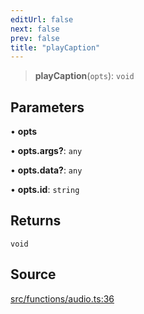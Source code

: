 ```yaml
---
editUrl: false
next: false
prev: false
title: "playCaption"
---
```


> **playCaption**(`opts`): `void`

## Parameters

• **opts**

• **opts.args?**: `any`

• **opts.data?**: `any`

• **opts.id**: `string`

## Returns

`void`

## Source

[src/functions/audio.ts:36](https://github.com/relishinc/dill-pixel/blob/543438455c9a47928084300159416186c2aa1095/src/functions/audio.ts#L36)
